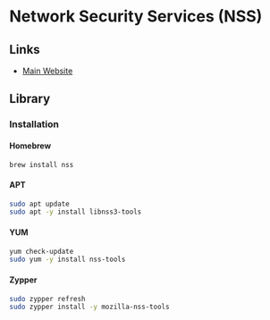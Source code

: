 # Network Security Services (NSS)

## Links

- [Main Website](https://firefox-source-docs.mozilla.org/security/nss/index.html)

## Library

### Installation

#### Homebrew

```sh
brew install nss
```

#### APT

```sh
sudo apt update
sudo apt -y install libnss3-tools
```

#### YUM

```sh
yum check-update
sudo yum -y install nss-tools
```

#### Zypper

```sh
sudo zypper refresh
sudo zypper install -y mozilla-nss-tools
```
